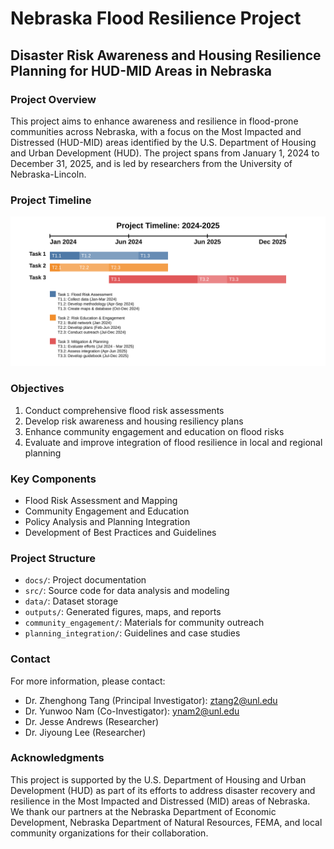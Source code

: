 # Nebraska Flood Resilience Project

## Disaster Risk Awareness and Housing Resilience Planning for HUD-MID Areas in Nebraska

### Project Overview

This project aims to enhance awareness and resilience in flood-prone communities across Nebraska, with a focus on the Most Impacted and Distressed (HUD-MID) areas identified by the U.S. Department of Housing and Urban Development (HUD). The project spans from January 1, 2024 to December 31, 2025, and is led by researchers from the University of Nebraska-Lincoln.

### Project Timeline
![Project Timeline](https://raw.githubusercontent.com/jrandre2/NEFloodMitigation-Risk-Assessment-and-Community-Adaptation/main/TimeLine.svg)


### Objectives

1. Conduct comprehensive flood risk assessments
2. Develop risk awareness and housing resiliency plans
3. Enhance community engagement and education on flood risks
4. Evaluate and improve integration of flood resilience in local and regional planning

### Key Components

- Flood Risk Assessment and Mapping
- Community Engagement and Education
- Policy Analysis and Planning Integration
- Development of Best Practices and Guidelines

### Project Structure

- `docs/`: Project documentation
- `src/`: Source code for data analysis and modeling
- `data/`: Dataset storage
- `outputs/`: Generated figures, maps, and reports
- `community_engagement/`: Materials for community outreach
- `planning_integration/`: Guidelines and case studies


### Contact

For more information, please contact:
- Dr. Zhenghong Tang (Principal Investigator): [ztang2@unl.edu](mailto:ztang2@unl.edu)
- Dr. Yunwoo Nam (Co-Investigator): [ynam2@unl.edu](mailto:ynam2@unl.edu)
- Dr. Jesse Andrews (Researcher)
- Dr. Jiyoung Lee (Researcher) 
### Acknowledgments

This project is supported by the U.S. Department of Housing and Urban Development (HUD) as part of its efforts to address disaster recovery and resilience in the Most Impacted and Distressed (MID) areas of Nebraska. We thank our partners at the Nebraska Department of Economic Development, Nebraska Department of Natural Resources, FEMA, and local community organizations for their collaboration. 
